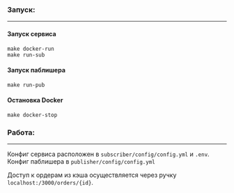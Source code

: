 
### Запуск:
___

#### Запуск сервиса
```shell
make docker-run
make run-sub
```
#### Запуск паблишера
```shell
make run-pub
```
#### Остановка Docker
```shell
make docker-stop
```

### Работа:
___
Конфиг сервиса расположен в `subscriber/config/config.yml` и `.env`.
Конфиг паблишера в `publisher/config/config.yml`

Доступ к ордерам из кэша осуществляется через ручку `localhost:/3000/orders/{id}`.
